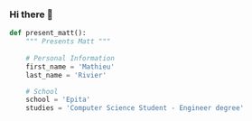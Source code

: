 ### Hi there 👋

```python
def present_matt():
	""" Presents Matt """
	
	# Personal Information
	first_name = 'Mathieu'
	last_name = 'Rivier'

	# School
	school = 'Epita'
	studies = 'Computer Science Student - Engineer degree'
```

<!--
**yxyfer/yxyfer** is a ✨ _special_ ✨ repository because its `README.md` (this file) appears on your GitHub profile.

Here are some ideas to get you started:

- 🔭 I’m currently working on ...
- 🌱 I’m currently learning ...
- 👯 I’m looking to collaborate on ...
- 🤔 I’m looking for help with ...
- 💬 Ask me about ...
- 📫 How to reach me: ...
- 😄 Pronouns: ...
- ⚡ Fun fact: ...
-->
